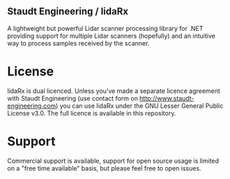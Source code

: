 Staudt Engineering / lidaRx
---------------------------

A lightweight but powerful Lidar scanner processing library for .NET providing 
support for multiple Lidar scanners (hopefully) and an intuitive way to process 
samples received by the scanner. 

License
=======

lidaRx is dual licenced. Unless you've made a separate licence agreement with
Staudt Engineering (use contact form on http://www.staudt-engineering.com) you
can use lidaRx under the GNU Lesser General Public License v3.0. The full 
licence is available in this repository.

Support
=======

Commercial support is available, support for open source usage is limited on a 
"free time available" basis, but please feel free to open issues.